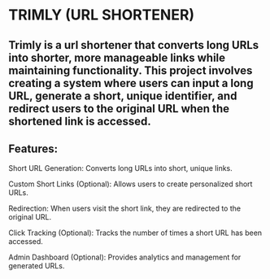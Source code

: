 # TRIMLY (URL SHORTENER)

## Trimly is a url shortener that converts long URLs into shorter, more manageable links while maintaining functionality. This project involves creating a system where users can input a long URL, generate a short, unique identifier, and redirect users to the original URL when the shortened link is accessed.

## Features:
Short URL Generation: Converts long URLs into short, unique links.

Custom Short Links (Optional): Allows users to create personalized short URLs.

Redirection: When users visit the short link, they are redirected to the original URL.

Click Tracking (Optional): Tracks the number of times a short URL has been accessed.

Admin Dashboard (Optional): Provides analytics and management for generated URLs.
